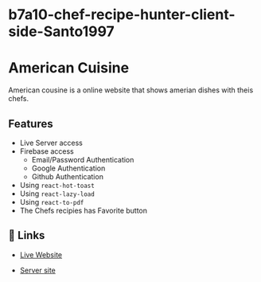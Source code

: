 
# b7a10-chef-recipe-hunter-client-side-Santo1997
# American Cuisine

American cousine is a online website that shows amerian dishes with theis chefs. 



## Features

- Live Server access
- Firebase access
    - Email/Password Authentication
    - Google Authentication
    - Github Authentication
- Using ``` react-hot-toast ```
- Using ``` react-lazy-load ```
- Using ``` react-to-pdf ```
- The Chefs recipies has Favorite button 


## 🔗 Links
- [Live Website](https://ph-assign-10.web.app/)

- [Server site](https://chef-recipe-server-santo1997.vercel.app/)


